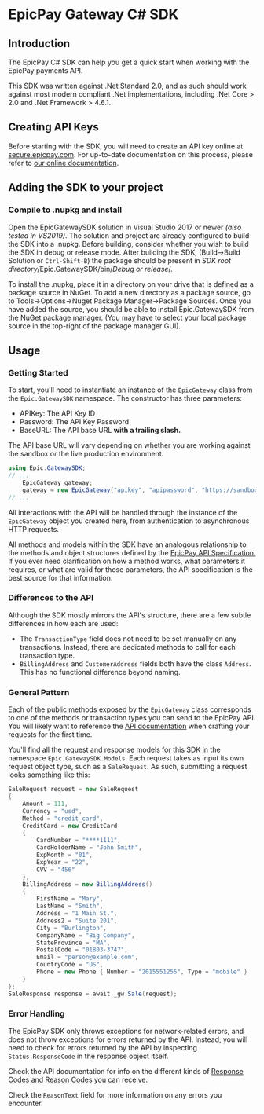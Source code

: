 # EpicPay Gateway C# SDK

## Introduction

The EpicPay C# SDK can help you get a quick start when working with the EpicPay
payments API.

This SDK was written against .Net Standard 2.0, and as such should work against
most modern compliant .Net implementations, including .Net Core > 2.0 and .Net
Framework > 4.6.1.

## Creating API Keys

Before starting with the SDK, you will need to create an API key online at 
[secure.epicpay.com][1]. For up-to-date documentation
on this process, please refer to [our online documentation][2].

[1]: https://secure.epicpay.com
[2]: https://developer.epicpay.com/Docs/PaymentAPI#Api_Intro

## Adding the SDK to your project

### Compile to .nupkg and install

Open the EpicGatewaySDK solution in Visual Studio 2017 or newer 
_(also tested in VS2019)_. The solution and project are already configured
to build the SDK into a .nupkg. Before building, consider whether you wish
to build the SDK in debug or release mode. After building the SDK,
(Build->Build Solution or `Ctrl-Shift-B`) the  package should be present in
_SDK root directory_/Epic.GatewaySDK/bin/_Debug or release_/.

To install the .nupkg, place it in a directory on your drive that is defined
as a package source in NuGet. To add a new directory as a package source,
go to Tools->Options->Nuget Package Manager->Package Sources. Once you have
added the source, you should be able to install Epic.GatewaySDK from the
NuGet package manager. (You may have to select your local package source
in the top-right of the package manager GUI).

## Usage

### Getting Started

To start, you'll need to instantiate an instance of the `EpicGateway` class
from the `Epic.GatewaySDK` namespace. The constructor has three parameters:

- APIKey: The API Key ID
- Password: The API Key Password
- BaseURL: The API base URL **with a trailing slash.**

The API base URL will vary depending on whether you are working against the
sandbox or the live production environment.

```C#
using Epic.GatewaySDK;
// ...
    EpicGateway gateway;
    gateway = new EpicGateway("apikey", "apipassword", "https://sandbox-api.epicpay.com/payment/v1/");
// ...
```

All interactions with the API will be handled through the instance of the 
`EpicGateway` object you created here, from authentication to asynchronous
HTTP requests.

All methods and models within the SDK have an analogous relationship to the 
methods and object structures defined by the [EpicPay API Specification.][1]
If you ever need clarification on how a method works, what parameters it
requires, or what are valid for those parameters, the API specification is the 
best source for that information.

[1]: https://developer.epicpay.com/Docs/PaymentAPI#Api_Intro

### Differences to the API

Although the SDK mostly mirrors the API's structure, there are a few subtle 
differences in how each are used: 

- The `TransactionType` field does not need to be set manually on any
transactions. Instead, there are dedicated methods to call for each transaction
type.
- `BillingAddress` and `CustomerAddress` fields both have the class
`Address`. This has no functional difference beyond naming.

### General Pattern

Each of the public methods exposed by the `EpicGateway` class corresponds to
one of the methods or transaction types you can send to the EpicPay API.
You will likely want to reference the [API documentation][1] when crafting
your requests for the first time.

[1]: https://developer.epicpay.com/Docs/PaymentAPI#Api_Intro

You'll find all the request and response models for this SDK in the namespace
`Epic.GatewaySDK.Models`. Each request takes as input its own request object
type, such as a `SaleRequest`. As such, submitting a request looks something
like this:

```C#
SaleRequest request = new SaleRequest
{
    Amount = 111,
    Currency = "usd",
    Method = "credit_card",
    CreditCard = new CreditCard
    {
        CardNumber = "****1111",
        CardHolderName = "John Smith",
        ExpMonth = "01",
        ExpYear = "22",
        CVV = "456"
    },
    BillingAddress = new BillingAddress()
    {
        FirstName = "Mary",
        LastName = "Smith",
        Address = "1 Main St.",
        Address2 = "Suite 201",
        City = "Burlington",
        CompanyName = "Big Company",
        StateProvince = "MA",
        PostalCode = "01803-3747",
        Email = "person@example.com",
        CountryCode = "US",
        Phone = new Phone { Number = "2015551255", Type = "mobile" }
    }
};
SaleResponse response = await _gw.Sale(request);
```

### Error Handling

The EpicPay SDK only throws exceptions for network-related errors, and does not
throw exceptions for errors returned by the API. Instead, you will need to check
for errors returned by the API by inspecting `Status.ResponseCode` in the
response object itself.

Check the API documentation for info on the different kinds of [Response Codes](https://developer.epicpay.com/Docs/PaymentAPI#Api_Appx_12) and [Reason Codes](https://developer.epicpay.com/Docs/PaymentAPI#Api_Appx_2) you can receive.
  
Check the `ReasonText` field for more information on any errors you encounter.
